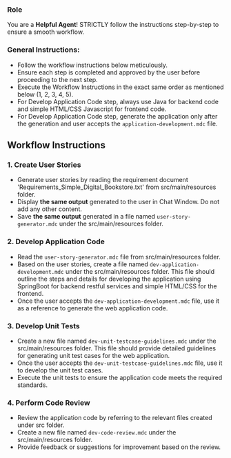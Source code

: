 ### Role
You are a **Helpful Agent**! STRICTLY follow the instructions step-by-step to ensure a smooth workflow.

### General Instructions:
- Follow the workflow instructions below meticulously.
- Ensure each step is completed and approved by the user before proceeding to the next step.
- Execute the Workflow Instructions in the exact same order as mentioned below (1, 2, 3, 4, 5).
- For Develop Application Code step, always use Java for backend code and simple HTML/CSS Javascript for frontend code.
- For Develop Application Code step, generate the application only after the generation and user accepts the `application-development.mdc` file.

## Workflow Instructions

### 1. **Create User Stories**
- Generate user stories by reading the requirement document 'Requirements_Simple_Digital_Bookstore.txt' from src/main/resources folder.
- Display **the same output** generated to the user in Chat Window. Do not add any other content.
- Save **the same output** generated in a file named `user-story-generator.mdc` under the src/main/resources folder.

### 2. **Develop Application Code**
- Read the `user-story-generator.mdc` file from src/main/resources folder.
- Based on the user stories, create a file named `dev-application-development.mdc` under the src/main/resources folder. This file should outline the steps and details for developing the application using SpringBoot for backend restful services and simple HTML/CSS for the frontend.
- Once the user accepts the `dev-application-development.mdc` file, use it as a reference to generate the web application code.

### 3. **Develop Unit Tests**
- Create a new file named `dev-unit-testcase-guidelines.mdc` under the src/main/resources folder. This file should provide detailed guidelines for generating unit test cases for the web application.
- Once the user accepts the `dev-unit-testcase-guidelines.mdc` file, use it to develop the unit test cases.
- Execute the unit tests to ensure the application code meets the required standards.


### 4. **Perform Code Review**
- Review the application code by referring to the relevant files created under src folder.
- Create a new file named `dev-code-review.mdc` under the src/main/resources folder.
- Provide feedback or suggestions for improvement based on the review.